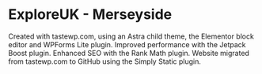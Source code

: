 # ExploreUK - Merseyside
Created with tastewp.com, using an Astra child theme, the Elementor block editor and WPForms Lite plugin.
Improved performance with the Jetpack Boost plugin.
Enhanced SEO with the Rank Math plugin.
Website migrated from tastewp.com to GitHub using the Simply Static plugin.
